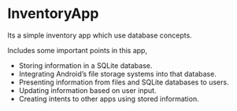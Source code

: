# InventoryApp
Its a simple inventory app which use database concepts.

Includes some important points in this app,
*  Storing information in a SQLite database.
*  Integrating Android’s file storage systems into that database.
*  Presenting information from files and SQLite databases to users.
*  Updating information based on user input.
*  Creating intents to other apps using stored information.
